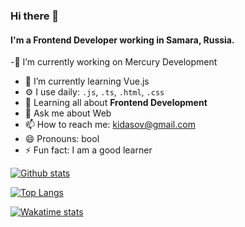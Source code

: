 ### Hi there 👋

#### I'm a Frontend Developer working in Samara, Russia.

-🔭 I’m currently working on Mercury Development
- 🌱 I’m currently learning Vue.js
- ⚙️ I use daily: `.js`, `.ts`, `.html`, `.css`
- 🌱 Learning all about **Frontend Development**
- 💬 Ask me about Web
- 📫 How to reach me: kidasov@gmail.com
- 😄 Pronouns: bool
- ⚡ Fun fact: I am a good learner

[![Github stats](https://github-readme-stats.vercel.app/api?username=kidasov)](https://github.com/kidasov/github-readme-stats)

[![Top Langs](https://github-readme-stats.vercel.app/api/top-langs/?username=kidasov)](https://github.com/kidasov/github-readme-stats)

[![Wakatime stats](https://github-readme-stats.vercel.app/api/wakatime?username=kidasov)](https://github.com/kidasov/github-readme-stats)

